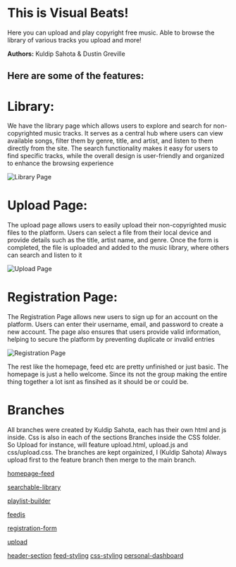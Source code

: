 # This is Visual Beats!

Here you can upload and play copyright free music. Able to browse the library of various tracks you upload and more!

**Authors:** Kuldip Sahota & Dustin Greville

## Here are some of the features: 

# Library:

We have the library page which allows users to explore and search for non-copyrighted music tracks. It serves as a central hub where users can view available songs, filter them by genre, title, and artist, and listen to them directly from the site. The search functionality makes it easy for users to find specific tracks, while the overall design is user-friendly and organized to enhance the browsing experience

![Library Page](https://gyazo.com/14bfc1adec3fb137036d2566642693ec.png?raw=true)

# Upload Page:

The upload page allows users to easily upload their non-copyrighted music files to the platform. Users can select a file from their local device and provide details such as the title, artist name, and genre. Once the form is completed, the file is uploaded and added to the music library, where others can search and listen to it

![Upload Page](https://gyazo.com/dd39745b4079ab44284bf70212b7f900.png?raw=true)

# Registration Page:

The Registration Page allows new users to sign up for an account on the platform. Users can enter their username, email, and password to create a new account. The page also ensures that users provide valid information, helping to secure the platform by preventing duplicate or invalid entries

![Registration Page](https://gyazo.com/06ec5245a6a60defc705690e3b0f1314.png?raw=true)

The rest like the homepage, feed etc are pretty unfinished or just basic. The homepage is just a hello welcome. Since its not the group making the entire thing together a lot isnt as finsihed as it should be or could be.


# Branches

All branches were created by Kuldip Sahota, each has their own html and js inside. Css is also in each of the sections Branches inside the CSS folder. So Upload for instance, will feature upload.html, upload.js and css/upload.css. The branches are kept orgainized, I (Kuldip Sahota) Always upload first to the feature branch then merge to the main branch. 

[homepage-feed](https://github.com/dustingreville/group-project/tree/feature/homepage-feed)

[searchable-library](https://github.com/dustingreville/group-project/tree/feature/searchable-library)

[playlist-builder](https://github.com/dustingreville/group-project/tree/feature/playlist-builder)

[feedjs](https://github.com/dustingreville/group-project/tree/feature/feedjs)

[registration-form](https://github.com/dustingreville/group-project/tree/feature/registration-form)

[upload](https://github.com/dustingreville/group-project/tree/feature/upload)

[header-section](https://github.com/dustingreville/group-project/tree/feature/header-section)
[feed-styling](https://github.com/dustingreville/group-project/tree/feature/feed-styling)
[css-styling](https://github.com/dustingreville/group-project/tree/feature/css-styling)
[personal-dashboard](https://github.com/dustingreville/group-project/tree/feature/personal-dashboard)
